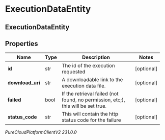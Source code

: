 # ExecutionDataEntity

## ExecutionDataEntity

## Properties

|Name | Type | Description | Notes|
|------------ | ------------- | ------------- | -------------|
| **id** | str | The id of the execution requested | [optional] |
| **download_uri** | str | A downloadable link to the execution data file. | [optional] |
| **failed** | bool | If the retrieval failed (not found, no permission, etc;), this will be set true. | [optional] |
| **status_code** | str | This will contain the http status code for the failure | [optional] |



_PureCloudPlatformClientV2 231.0.0_
